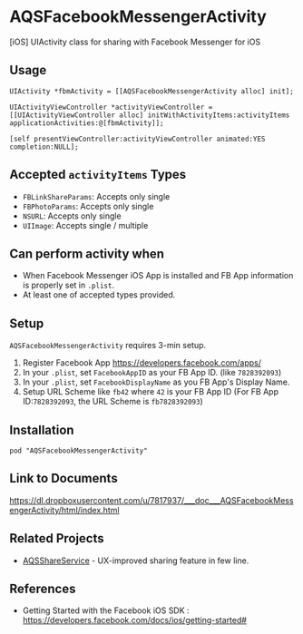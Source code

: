AQSFacebookMessengerActivity
============================

[iOS] UIActivity class for sharing with Facebook Messenger for iOS

Usage
---

```objc
UIActivity *fbmActivity = [[AQSFacebookMessengerActivity alloc] init];

UIActivityViewController *activityViewController = [[UIActivityViewController alloc] initWithActivityItems:activityItems applicationActivities:@[fbmActivity]];

[self presentViewController:activityViewController animated:YES completion:NULL];
```

Accepted `activityItems` Types
---

- `FBLinkShareParams`: Accepts only single
- `FBPhotoParams`: Accepts only single
- `NSURL`: Accepts only single
- `UIImage`: Accepts single / multiple

Can perform activity when
---

- When Facebook Messenger iOS App is installed and FB App information is properly set in `.plist`.
- At least one of accepted types provided.

Setup
---

`AQSFacebookMessengerActivity` requires 3-min setup.

1. Register Facebook App https://developers.facebook.com/apps/
2. In your `.plist`, set `FacebookAppID` as your FB App ID. (like `7828392093`)
3. In your `.plist`, set `FacebookDisplayName` as you FB App's Display Name.
4. Setup URL Scheme like `fb42` where `42` is your FB App ID (For FB App ID:`7828392093`, the URL Scheme is `fb7828392093`)

Installation
---

```
pod "AQSFacebookMessengerActivity"
```

Link to Documents
---

https://dl.dropboxusercontent.com/u/7817937/___doc___AQSFacebookMessengerActivity/html/index.html

Related Projects
---

- [AQSShareService](https://github.com/AquaSupport/AQSShareService) - UX-improved sharing feature in few line. 

References
---

- Getting Started with the Facebook iOS SDK : https://developers.facebook.com/docs/ios/getting-started#
